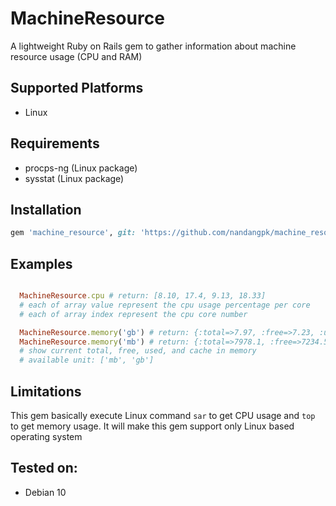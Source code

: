 # MachineResource

A lightweight Ruby on Rails gem to gather information about machine resource usage (CPU and RAM)

## Supported Platforms
* Linux

## Requirements
* procps-ng (Linux package)
* sysstat (Linux package)

## Installation
```ruby
gem 'machine_resource', git: 'https://github.com/nandangpk/machine_resource'
```

## Examples
```ruby

  MachineResource.cpu # return: [8.10, 17.4, 9.13, 18.33]
  # each of array value represent the cpu usage percentage per core
  # each of array index represent the cpu core number

  MachineResource.memory('gb') # return: {:total=>7.97, :free=>7.23, :used=>0.34, :cache=>0.39}
  MachineResource.memory('mb') # return: {:total=>7978.1, :free=>7234.5, :used=>349.39, :cache=>394.19} 
  # show current total, free, used, and cache in memory
  # available unit: ['mb', 'gb']

```

## Limitations
This gem basically execute Linux command `sar` to get CPU usage and `top` to get memory usage. It will make this gem support only Linux based operating system

## Tested on:
* Debian 10